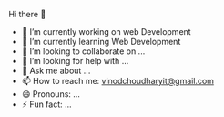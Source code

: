 Hi there 👋

- 🔭 I’m currently working on web Development
- 🌱 I’m currently learning Web Development
- 👯 I’m looking to collaborate on ...
- 🤔 I’m looking for help with ...
- 💬 Ask me about ...
- 📫 How to reach me: vinodchoudharyit@gmail.com
- 😄 Pronouns: ...
- ⚡ Fun fact: ...

